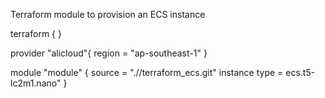 Terraform module to provision an ECS instance

terraform {
}

provider "alicloud"{
  region     = "ap-southeast-1"
}

module "module" {
       source = ".//terraform_ecs.git"
       instance type = ecs.t5-lc2m1.nano"
}
